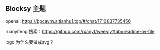 ## Blocksy 主题


openai: https://bpcavm.aitianhu1.top/#/chat/1710837735456


ruanyifeng  搜索：https://github.com/ruanyf/weekly?tab=readme-ov-file

logo 为什么要做成svg？   
